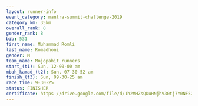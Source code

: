 ```yaml
---
layout: runner-info 
event_category: mantra-summit-challenge-2019 
category_km: 35km 
overall_rank: 8
gender_rank: 8
bib: 531
first_name: Muhammad Romli
last_name: Romadhoni
gender: M
team_name: Mojopahit runners
start_(t1): Sun, 12-00-00 am
mbah_kamad_(t2): Sun, 07-30-52 am
finish_(t3): Sun, 09-30-25 am
race_time: 9-30-25
status: FINISHER
certificate: https-//drive.google.com/file/d/1h2MHZsQDuHNjhV30tj7Y0NF52MI9iaXQ/view?usp=sharing
---
```

